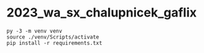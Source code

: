# 2023_wa_sx_chalupnicek_gaflix

```
py -3 -m venv venv
source ./venv/Scripts/activate
pip install -r requirements.txt

```
